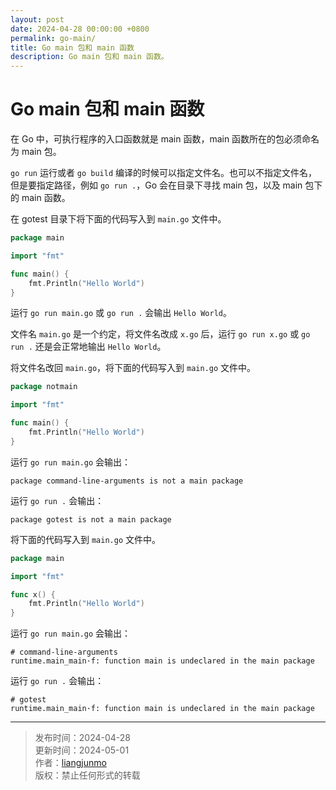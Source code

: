 ```yaml
---
layout: post
date: 2024-04-28 00:00:00 +0800
permalink: go-main/
title: Go main 包和 main 函数
description: Go main 包和 main 函数。
---
```


# Go main 包和 main 函数

在 Go 中，可执行程序的入口函数就是 main 函数，main 函数所在的包必须命名为 main 包。

`go run` 运行或者 `go build` 编译的时候可以指定文件名。也可以不指定文件名，但是要指定路径，例如 `go run .`，Go 会在目录下寻找 main 包，以及 main 包下的 main 函数。

在 gotest 目录下将下面的代码写入到 `main.go` 文件中。

```go
package main

import "fmt"

func main() {
	fmt.Println("Hello World")
}
```

运行 `go run main.go` 或 `go run .` 会输出 `Hello World`。

文件名 `main.go` 是一个约定，将文件名改成 `x.go` 后，运行 `go run x.go` 或 `go run .` 还是会正常地输出 `Hello World`。

将文件名改回 `main.go`，将下面的代码写入到 `main.go` 文件中。

```go
package notmain

import "fmt"

func main() {
	fmt.Println("Hello World")
}
```

运行 `go run main.go` 会输出：

```
package command-line-arguments is not a main package
```

运行 `go run .` 会输出：

```
package gotest is not a main package
```

将下面的代码写入到 `main.go` 文件中。

```go
package main

import "fmt"

func x() {
	fmt.Println("Hello World")
}
```

运行 `go run main.go` 会输出：

```
# command-line-arguments
runtime.main_main·f: function main is undeclared in the main package
```

运行 `go run .` 会输出：

```
# gotest
runtime.main_main·f: function main is undeclared in the main package
```

<hr>

> 发布时间：2024-04-28<br>
> 更新时间：2024-05-01<br>
> 作者：[liangjunmo](https://github.com/liangjunmo)<br>
> 版权：禁止任何形式的转载
